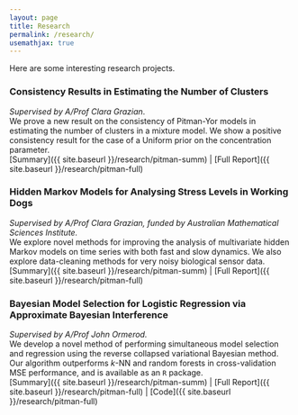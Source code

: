 ```yaml
---
layout: page
title: Research
permalink: /research/
usemathjax: true
---
```

Here are some interesting research projects.

### Consistency Results in Estimating the Number of Clusters
*Supervised by A/Prof Clara Grazian*.  
 We prove a new result on the consistency of Pitman-Yor models in estimating the number of clusters in a mixture model. We show a positive consistency result for the case of a Uniform prior on the concentration parameter.  
[Summary]({{ site.baseurl }}/research/pitman-summ) \| [Full Report]({{ site.baseurl }}/research/pitman-full)

### Hidden Markov Models for Analysing Stress Levels in Working Dogs
*Supervised by A/Prof Clara Grazian, funded by Australian Mathematical Sciences Institute.*  
 We explore novel methods for improving the analysis of multivariate hidden Markov models on time series with both fast and slow dynamics. We also explore data-cleaning methods for very noisy biological sensor data.  
[Summary]({{ site.baseurl }}/research/pitman-summ) \| [Full Report]({{ site.baseurl }}/research/pitman-full)

### Bayesian Model Selection for Logistic Regression via Approximate Bayesian Interference
*Supervised by A/Prof John Ormerod.*  
We develop a novel method of performing simultaneous model selection and regression using the reverse collapsed variational Bayesian method. Our algorithm outperforms $k$-NN and random forests in cross-validation MSE performance, and is available as an <code>R</code> package.   
[Summary]({{ site.baseurl }}/research/pitman-summ) \| [Full Report]({{ site.baseurl }}/research/pitman-full) \| [Code]({{ site.baseurl }}/research/pitman-full)